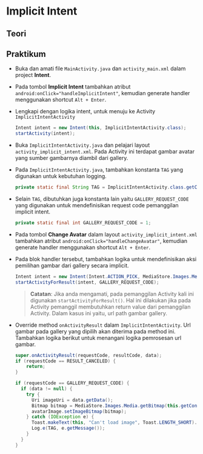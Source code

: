 # Implicit Intent

## Teori

## Praktikum

- Buka dan amati file `MainActivity.java` dan `activity_main.xml` dalam project
 **Intent**.

- Pada tombol **Implicit Intent** tambahkan atribut
 `android:onClick="handleImplicitIntent"`, kemudian generate handler menggunakan
 shortcut `Alt + Enter`.

- Lengkapi dengan logika intent, untuk menuju ke Activity
 `ImplicitIntentActivity`

  ```java
  Intent intent = new Intent(this, ImplicitIntentActivity.class);
  startActivity(intent);
  ```

- Buka `ImplicitIntentActivity.java` dan pelajari layout
 `activity_implicit_intent.xml`. Pada Activity ini terdapat gambar avatar yang
 sumber gambarnya diambil dari gallery.

- Pada `ImplicitIntentActivity.java`, tambahkan konstanta `TAG` yang digunakan
 untuk kebutuhan logging.

  ```java
  private static final String TAG = ImplicitIntentActivity.class.getCanonicalName();
  ```

- Selain `TAG`, dibutuhkan juga konstanta lain yaitu `GALLERY_REQUEST_CODE` yang
 digunakan untuk mendefinisikan request code pemanggilan implicit intent.

  ```java
  private static final int GALLERY_REQUEST_CODE = 1;
  ```

- Pada tombol **Change Avatar** dalam layout `activity_implicit_intent.xml` tambahkan
 atribut `android:onClick="handleChangeAvatar"`, kemudian generate handler menggunakan
 shortcut `Alt + Enter`.

- Pada blok handler tersebut, tambahkan logika untuk mendefinisikan aksi
 pemilihan gambar dari gallery secara implicit.

  ```java
  Intent intent = new Intent(Intent.ACTION_PICK, MediaStore.Images.Media.EXTERNAL_CONTENT_URI);
  startActivityForResult(intent, GALLERY_REQUEST_CODE);
  ```

  > **Catatan**: Jika anda mengamati, pada pemanggilan Activity kali ini digunakan
  > `startActivityForResult()`. Hal ini dilakukan jika pada Activity pemanggil
  > membutuhkan return value dari pemanggilan Activity. Dalam kasus ini yaitu, url
  > path gambar gallery.

- Override method `onActivityResult` dalam `ImplicitIntentActivity`. Url gambar
 pada gallery yang dipilih akan diterima pada method ini. Tambahkan logika
 berikut untuk menangani logika pemrosesan url gambar.

  ```java
  super.onActivityResult(requestCode, resultCode, data);
  if (requestCode == RESULT_CANCELED) {
      return;
  }

  if (requestCode == GALLERY_REQUEST_CODE) {
    if (data != null) {
      try {
        Uri imageUri = data.getData();
        Bitmap bitmap = MediaStore.Images.Media.getBitmap(this.getContentResolver(), imageUri);
        avatarImage.setImageBitmap(bitmap);
      } catch (IOException e) {
        Toast.makeText(this, "Can't load image", Toast.LENGTH_SHORT).show();
        Log.e(TAG, e.getMessage());
      }
    }
  }
  ```
